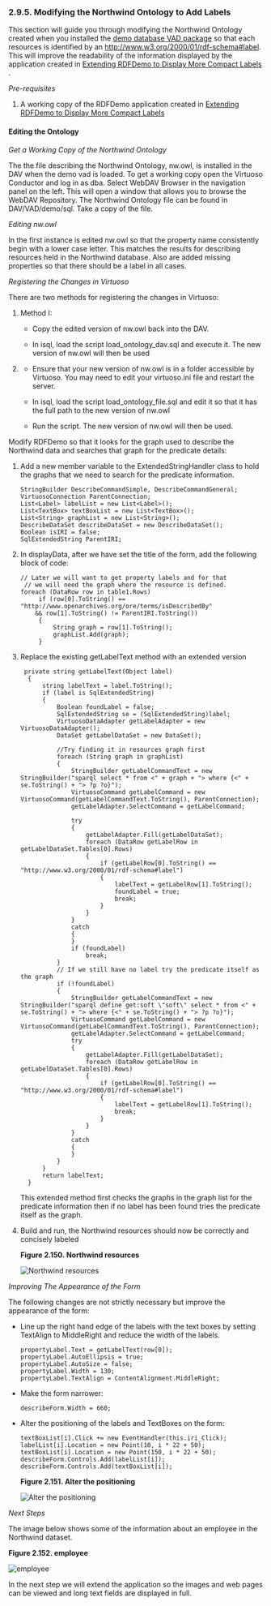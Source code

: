 <div id="installwfasmodify" class="section">

<div class="titlepage">

<div>

<div>

### 2.9.5. Modifying the Northwind Ontology to Add Labels

</div>

</div>

</div>

This section will guide you through modifying the Northwind Ontology
created when you installed the <a
href="http://download.openlinksw.com/packages/5.0/virtuoso/demo_dav.vad"
class="ulink" target="_top">demo database VAD package</a> so that each
resources is identified by an
http://www.w3.org/2000/01/rdf-schema#label. This will improve the
readability of the information displayed by the application created in
<a href="installwfasxtendcomplab.html" class="link"
title="2.9.4. Extending RDFDemo to Display More Compact Labels">Extending
RDFDemo to Display More Compact Labels</a> .

<span class="emphasis">*Pre-requisites*</span>

<div class="orderedlist">

1.  A working copy of the RDFDemo application created in
    <a href="installwfasxtendcomplab.html" class="link"
    title="2.9.4. Extending RDFDemo to Display More Compact Labels">Extending
    RDFDemo to Display More Compact Labels</a>

</div>

<div id="installwfasmodifyeditont" class="section">

<div class="titlepage">

<div>

<div>

#### Editing the Ontology

</div>

</div>

</div>

<span class="emphasis">*Get a Working Copy of the Northwind
Ontology*</span>

The the file describing the Northwind Ontology, nw.owl, is installed in
the DAV when the demo vad is loaded. To get a working copy open the
Virtuoso Conductor and log in as dba. Select WebDAV Browser in the
navigation panel on the left. This will open a window that allows you to
browse the WebDAV Repository. The Northwind Ontology file can be found
in DAV/VAD/demo/sql. Take a copy of the file.

<span class="emphasis">*Editing nw.owl*</span>

In the first instance is edited nw.owl so that the property name
consistently begin with a lower case letter. This matches the results
for describing resources held in the Northwind database. Also are added
missing properties so that there should be a label in all cases.

<span class="emphasis">*Registering the Changes in Virtuoso*</span>

There are two methods for registering the changes in Virtuoso:

<div class="orderedlist">

1.  Method I:

    <div class="itemizedlist">

    - Copy the edited version of nw.owl back into the DAV.

    - In isql, load the script load_ontology_dav.sql and execute it. The
      new version of nw.owl will then be used

    </div>

2.  <div class="itemizedlist">

    - Ensure that your new version of nw.owl is in a folder accessible
      by Virtuoso. You may need to edit your virtuoso.ini file and
      restart the server.

    - In isql, load the script load_ontology_file.sql and edit it so
      that it has the full path to the new version of nw.owl

    - Run the script. The new version of nw.owl will then be used.

    </div>

</div>

Modify RDFDemo so that it looks for the graph used to describe the
Northwind data and searches that graph for the predicate details:

<div class="orderedlist">

1.  Add a new member variable to the ExtendedStringHandler class to hold
    the graphs that we need to search for the predicate information.

    ``` programlisting
    StringBuilder DescribeCommandSimple, DescribeCommandGeneral;
    VirtuosoConnection ParentConnection;
    List<Label> labelList = new List<Label>();
    List<TextBox> textBoxList = new List<TextBox>();
    List<String> graphList = new List<String>();
    DescribeDataSet describeDataSet = new DescribeDataSet();
    Boolean isIRI = false;
    SqlExtendedString ParentIRI;
    ```

2.  In displayData, after we have set the title of the form, add the
    following block of code:

    ``` programlisting
    // Later we will want to get property labels and for that
     // we will need the graph where the resource is defined.
    foreach (DataRow row in table1.Rows)
         if (row[0].ToString() == "http://www.openarchives.org/ore/terms/isDescribedBy"
        && row[1].ToString() != ParentIRI.ToString())
         {
             String graph = row[1].ToString();
             graphList.Add(graph);
         }
    ```

3.  Replace the existing getLabelText method with an extended version

    ``` programlisting
     private string getLabelText(Object label)
      {
          string labelText = label.ToString();
          if (label is SqlExtendedString)
          {
              Boolean foundLabel = false;
              SqlExtendedString se = (SqlExtendedString)label;
              VirtuosoDataAdapter getLabelAdapter = new VirtuosoDataAdapter();
              DataSet getLabelDataSet = new DataSet();

              //Try finding it in resources graph first
              foreach (String graph in graphList)
              {
                  StringBuilder getLabelCommandText = new StringBuilder("sparql select * from <" + graph + "> where {<" + se.ToString() + "> ?p ?o}");
                  VirtuosoCommand getLabelCommand = new VirtuosoCommand(getLabelCommandText.ToString(), ParentConnection);
                  getLabelAdapter.SelectCommand = getLabelCommand;

                  try
                  {
                      getLabelAdapter.Fill(getLabelDataSet);
                      foreach (DataRow getLabelRow in getLabelDataSet.Tables[0].Rows)
                      {
                          if (getLabelRow[0].ToString() == "http://www.w3.org/2000/01/rdf-schema#label")
                          {
                              labelText = getLabelRow[1].ToString();
                              foundLabel = true;
                              break;
                          }
                      }
                  }
                  catch
                  {
                  }
                  if (foundLabel)
                      break;
              }
              // If we still have no label try the predicate itself as the graph
              if (!foundLabel)
              {
                  StringBuilder getLabelCommandText = new StringBuilder("sparql define get:soft \"soft\" select * from <" + se.ToString() + "> where {<" + se.ToString() + "> ?p ?o}");
                  VirtuosoCommand getLabelCommand = new VirtuosoCommand(getLabelCommandText.ToString(), ParentConnection);
                  getLabelAdapter.SelectCommand = getLabelCommand;
                  try
                  {
                      getLabelAdapter.Fill(getLabelDataSet);
                      foreach (DataRow getLabelRow in getLabelDataSet.Tables[0].Rows)
                      {
                          if (getLabelRow[0].ToString() == "http://www.w3.org/2000/01/rdf-schema#label")
                          {
                              labelText = getLabelRow[1].ToString();
                              break;
                          }
                      }
                  }
                  catch
                  {
                  }
              }
          }
          return labelText;
      }
    ```

    This extended method first checks the graphs in the graph list for
    the predicate information then if no label has been found tries the
    predicate itself as the graph.

4.  Build and run, the Northwind resources should now be correctly and
    concisely labeled

    <div class="figure-float">

    <div id="sparqlwinf15" class="figure">

    **Figure 2.150. Northwind resources**

    <div class="figure-contents">

    <div class="mediaobject">

    ![Northwind resources](images/ui/sparqlwinf15.png)

    </div>

    </div>

    </div>

      

    </div>

</div>

<span class="emphasis">*Improving The Appearance of the Form*</span>

The following changes are not strictly necessary but improve the
appearance of the form:

<div class="itemizedlist">

- Line up the right hand edge of the labels with the text boxes by
  setting TextAlign to MiddleRight and reduce the width of the labels.

  ``` programlisting
  propertyLabel.Text = getLabelText(row[0]);
  propertyLabel.AutoEllipsis = true;
  propertyLabel.AutoSize = false;
  propertyLabel.Width = 130;
  propertyLabel.TextAlign = ContentAlignment.MiddleRight;
  ```

- Make the form narrower:

  ``` programlisting
  describeForm.Width = 660;
  ```

- Alter the positioning of the labels and TextBoxes on the form:

  ``` programlisting
  textBoxList[i].Click += new EventHandler(this.iri_Click);
  labelList[i].Location = new Point(10, i * 22 + 50);
  textBoxList[i].Location = new Point(150, i * 22 + 50);
  describeForm.Controls.Add(labelList[i]);
  describeForm.Controls.Add(textBoxList[i]);
  ```

  <div class="figure-float">

  <div id="sparqlwinf16" class="figure">

  **Figure 2.151. Alter the positioning**

  <div class="figure-contents">

  <div class="mediaobject">

  ![Alter the positioning](images/ui/sparqlwinf16.png)

  </div>

  </div>

  </div>

    

  </div>

</div>

<span class="emphasis">*Next Steps*</span>

The image below shows some of the information about an employee in the
Northwind dataset.

<div class="figure-float">

<div id="sparqlwinf17" class="figure">

**Figure 2.152. employee**

<div class="figure-contents">

<div class="mediaobject">

![employee](images/ui/sparqlwinf17.png)

</div>

</div>

</div>

  

</div>

In the next step we will extend the application so the images and web
pages can be viewed and long text fields are displayed in full.

</div>

</div>
